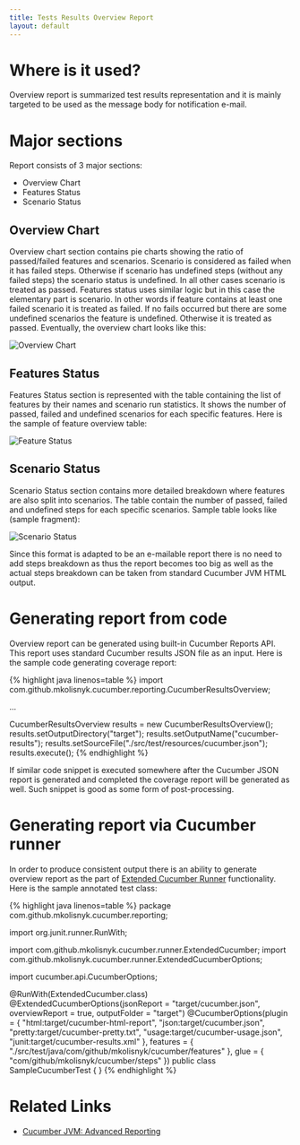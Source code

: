 ```yaml
---
title: Tests Results Overview Report
layout: default
---
```


# Where is it used?

Overview report is summarized test results representation and it is mainly targeted to be used as the message body for notification e-mail.

# Major sections

Report consists of 3 major sections:

* Overview Chart
* Features Status
* Scenario Status

## Overview Chart

Overview chart section contains pie charts showing the ratio of passed/failed features and scenarios.
Scenario is considered as failed when it has failed steps. Otherwise if scenario has undefined steps (without any failed steps) the scenario status is undefined.
In all other cases scenario is treated as passed. Features status uses similar logic but in this case the elementary part is scenario.
In other words if feature contains at least one failed scenario it is treated as failed. If no fails occurred but there are some undefined scenarios the
 feature is undefined. Otherwise it is treated as passed. Eventually, the overview chart looks like this: 

![Overview Chart](/cucumber-reports/images/overview-report/overview-chart.png)

## Features Status

Features Status section is represented with the table containing the list of features by their names and scenario run statistics.
It shows the number of passed, failed and undefined scenarios for each specific features. 
Here is the sample of feature overview table:

![Feature Status](/cucumber-reports/images/overview-report/feature-status.png)


## Scenario Status

Scenario Status section contains more detailed breakdown where features are also split into scenarios.
The table contain the number of passed, failed and undefined steps for each specific scenarios.
Sample table looks like (sample fragment):

![Scenario Status](/cucumber-reports/images/overview-report/scenario-status.png)

Since this format is adapted to be an e-mailable report there is no need to add steps breakdown as thus the report becomes too big as well as the actual steps breakdown can be taken from standard Cucumber JVM HTML output.

# Generating report from code

Overview report can be generated using built-in Cucumber Reports API. This report uses standard Cucumber results JSON file as an input.
Here is the sample code generating coverage report:

{% highlight java linenos=table %}
import com.github.mkolisnyk.cucumber.reporting.CucumberResultsOverview;

...

CucumberResultsOverview results = new CucumberResultsOverview();
results.setOutputDirectory("target");
results.setOutputName("cucumber-results");
results.setSourceFile("./src/test/resources/cucumber.json");
results.execute();
{% endhighlight %}

If similar code snippet is executed somewhere after the Cucumber JSON report is generated and completed the coverage report will be generated as well.
Such snippet is good as some form of post-processing.

# Generating report via Cucumber runner

In order to produce consistent output there is an ability to generate overview report as the part of [Extended Cucumber Runner](/cucumber-reports/extended-cucumber-runner) functionality. Here is the sample annotated test class:

{% highlight java linenos=table %}
package com.github.mkolisnyk.cucumber.reporting;

import org.junit.runner.RunWith;

import com.github.mkolisnyk.cucumber.runner.ExtendedCucumber;
import com.github.mkolisnyk.cucumber.runner.ExtendedCucumberOptions;

import cucumber.api.CucumberOptions;

@RunWith(ExtendedCucumber.class)
@ExtendedCucumberOptions(jsonReport = "target/cucumber.json",
        overviewReport = true,
        outputFolder = "target")
@CucumberOptions(plugin = { "html:target/cucumber-html-report",
        "json:target/cucumber.json", "pretty:target/cucumber-pretty.txt",
        "usage:target/cucumber-usage.json", "junit:target/cucumber-results.xml" },
        features = { "./src/test/java/com/github/mkolisnyk/cucumber/features" },
        glue = { "com/github/mkolisnyk/cucumber/steps" })
public class SampleCucumberTest {
}
{% endhighlight %}


# Related Links

* [Cucumber JVM: Advanced Reporting](http://mkolisnyk.blogspot.com/2015/05/cucumber-jvm-advanced-reporting.html)